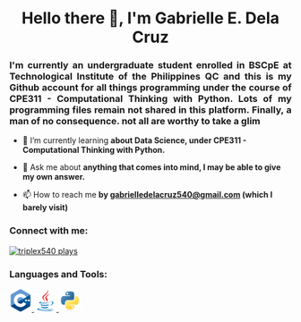 <h1 align="center">Hello there 👋, I'm Gabrielle E. Dela Cruz</h1>
<h3 align="justify">I'm currently an undergraduate student enrolled in BSCpE at Technological Institute of the Philippines QC and this is my Github account for all things programming under the course of CPE311 - Computational Thinking with Python. Lots of my programming files remain not shared in this platform. Finally, a man of no consequence. not all are worthy to take a glim</h3>

- 🌱 I’m currently learning **about Data Science, under CPE311 - Computational Thinking with Python.**

- 💬 Ask me about **anything that comes into mind, I may be able to give my own answer.**

- 📫 How to reach me **by gabrielledelacruz540@gmail.com (which I barely visit)**

<h3 align="left">Connect with me:</h3>
<p align="left">
<a href="https://www.youtube.com/c/triplex540 plays" target="blank"><img align="center" src="https://raw.githubusercontent.com/rahuldkjain/github-profile-readme-generator/master/src/images/icons/Social/youtube.svg" alt="triplex540 plays" height="30" width="40" /></a>
</p>

<h3 align="left">Languages and Tools:</h3>
<p align="left"> <a href="https://www.w3schools.com/cpp/" target="_blank" rel="noreferrer"> <img src="https://raw.githubusercontent.com/devicons/devicon/master/icons/cplusplus/cplusplus-original.svg" alt="cplusplus" width="40" height="40"/> </a> <a href="https://www.java.com" target="_blank" rel="noreferrer"> <img src="https://raw.githubusercontent.com/devicons/devicon/master/icons/java/java-original.svg" alt="java" width="40" height="40"/> </a> <a href="https://www.python.org" target="_blank" rel="noreferrer"> <img src="https://raw.githubusercontent.com/devicons/devicon/master/icons/python/python-original.svg" alt="python" width="40" height="40"/> </a> </p>
<!---
triplex540/triplex540 is a ✨ special ✨ repository because its `README.md` (this file) appears on your GitHub profile.
You can click the Preview link to take a look at your changes.
--->
